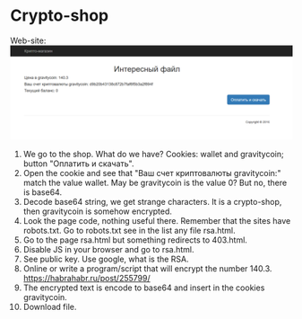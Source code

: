 ﻿# Crypto-shop

Web-site:
![Site](/img/2.png)

1. We go to the shop. What do we have? Cookies: wallet and gravitycoin; button "Оплатить и скачать".
2. Open the cookie and see that "Ваш счет криптовалюты gravitycoin:" match the value wallet. May be gravitycoin is the value 0? But no, there is base64.
3. Decode base64 string, we get strange characters. It is a crypto-shop, then gravitycoin is somehow encrypted.
4. Look the page code, nothing useful there. Remember that the sites have robots.txt. Go to robots.txt see in the list any file rsa.html.
5. Go to the page rsa.html but something redirects to 403.html.
6. Disable JS in your browser and go to rsa.html.
7. See public key. Use google, what is the RSA.
8. Online or write a program/script that will encrypt the number 140.3. https://habrahabr.ru/post/255799/
9. The encrypted text is encode to base64 and insert in the cookies gravitycoin.
10. Download file.
